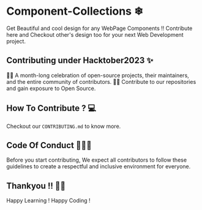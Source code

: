 # Component-Collections ❄
Get Beautiful and cool design for any WebPage Components !!  Contribute here and Checkout other's design too for your next Web Development project.

## Contributing under Hacktober2023 ✨
👩‍💻 A month-long celebration of open-source projects, their maintainers, and the entire community of contributors.
👩‍💻 Contribute to our repositories and gain exposure to Open Source.

## How To Contribute ? 💻
Checkout our `CONTRIBUTING.md` to know more.

## Code Of Conduct 🙋🏽‍♀️
Before you start contributing, We expect all contributors to follow these guidelines to create a respectful and inclusive environment for everyone.

## Thankyou !! 🙏🏽
Happy Learning ! Happy Coding !
